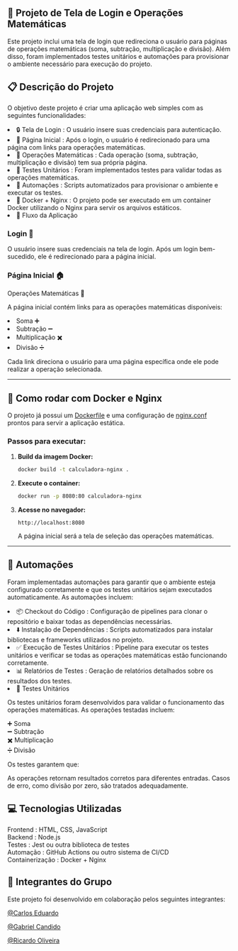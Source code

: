 🚀 Projeto de Tela de Login e Operações Matemáticas
-
Este projeto inclui uma tela de login que redireciona o usuário para páginas de operações matemáticas (soma, subtração, multiplicação e divisão). Além disso, foram implementados testes unitários e automações para provisionar o ambiente necessário para execução do projeto.

📋 Descrição do Projeto
-
O objetivo deste projeto é criar uma aplicação web simples com as seguintes funcionalidades:

<li>🔒 Tela de Login : O usuário insere suas credenciais para autenticação.
<li>🔢 Página Inicial : Após o login, o usuário é redirecionado para uma página com links para operações matemáticas.
<li>🧮 Operações Matemáticas : Cada operação (soma, subtração, multiplicação e divisão) tem sua própria página.
<li>🧪 Testes Unitários : Foram implementados testes para validar todas as operações matemáticas.
<li>🤖 Automações : Scripts automatizados para provisionar o ambiente e executar os testes.
<li>🐳 Docker + Nginx : O projeto pode ser executado em um container Docker utilizando o Nginx para servir os arquivos estáticos.
<li>🔗 Fluxo da Aplicação

<h3>Login 👤</h3>
O usuário insere suas credenciais na tela de login. Após um login bem-sucedido, ele é redirecionado para a página inicial.
<h3>Página Inicial 🏠</h3>
Operações Matemáticas 🧩

A página inicial contém links para as operações matemáticas disponíveis:

<li>Soma ➕
<li>Subtração ➖
<li>Multiplicação ✖️
<li>Divisão ➗
  
Cada link direciona o usuário para uma página específica onde ele pode realizar a operação selecionada.

---

## 🐳 Como rodar com Docker e Nginx

O projeto já possui um [Dockerfile](Dockerfile) e uma configuração de [nginx.conf](nginx.conf) prontos para servir a aplicação estática.

### Passos para executar:

1. **Build da imagem Docker:**
   ```sh
   docker build -t calculadora-nginx .
   ```

2. **Execute o container:**
   ```sh
   docker run -p 8080:80 calculadora-nginx
   ```

3. **Acesse no navegador:**
   ```
   http://localhost:8080
   ```
   A página inicial será a tela de seleção das operações matemáticas.

---

🤖 Automações
-
Foram implementadas automações para garantir que o ambiente esteja configurado corretamente e que os testes unitários sejam executados automaticamente. As automações incluem:

<li>📦 Checkout do Código : Configuração de pipelines para clonar o repositório e baixar todas as dependências necessárias.
<li>⬇️ Instalação de Dependências : Scripts automatizados para instalar bibliotecas e frameworks utilizados no projeto.
<li>✅ Execução de Testes Unitários : Pipeline para executar os testes unitários e verificar se todas as operações matemáticas estão funcionando corretamente.
<li>📊 Relatórios de Testes : Geração de relatórios detalhados sobre os resultados dos testes.
<li>🧪 Testes Unitários
  
Os testes unitários foram desenvolvidos para validar o funcionamento das operações matemáticas. As operações testadas incluem:

➕ Soma<br>
➖ Subtração<br>
✖️ Multiplicação<br>
➗ Divisão<p>
Os testes garantem que:

As operações retornam resultados corretos para diferentes entradas.
Casos de erro, como divisão por zero, são tratados adequadamente.

💻 Tecnologias Utilizadas
-
Frontend : HTML, CSS, JavaScript<br>
Backend : Node.js<br>
Testes : Jest ou outra biblioteca de testes<br>
Automação : GitHub Actions ou outro sistema de CI/CD<br>
Containerização : Docker + Nginx<br>

👥 Integrantes do Grupo
-
Este projeto foi desenvolvido em colaboração pelos seguintes integrantes:

[@Carlos Eduardo](https://github.com/eduardonicioli)

[@Gabriel Candido](https://github.com/GabrielDanteCandido)

[@Ricardo Oliveira](https://github.com/Ricardo-Oliveir)
